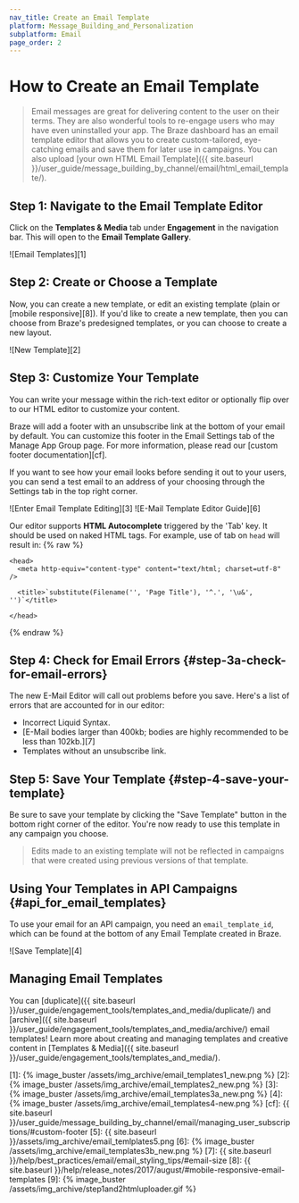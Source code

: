 ```yaml
---
nav_title: Create an Email Template
platform: Message_Building_and_Personalization
subplatform: Email
page_order: 2
---
```

# How to Create an Email Template

> Email messages are great for delivering content to the user on their terms. They are also wonderful tools to re-engage users who may have even uninstalled your app. The Braze dashboard has an email template editor that allows you to create custom-tailored, eye-catching emails and save them for later use in campaigns. You can also upload [your own HTML Email Template]({{ site.baseurl }}/user_guide/message_building_by_channel/email/html_email_template/).

## Step 1: Navigate to the Email Template Editor

Click on the __Templates & Media__ tab under __Engagement__ in the navigation bar. This will open to the __Email Template Gallery__.

![Email Templates][1]

## Step 2: Create or Choose a Template

Now, you can create a new template, or edit an existing template (plain or [mobile responsive][8]). If you'd like to create a new template, then you can choose from Braze's predesigned templates, or you can choose to create a new layout.

![New Template][2]

## Step 3: Customize Your Template

You can write your message within the rich-text editor or optionally flip over to our HTML editor to customize your content.

Braze will add a footer with an unsubscribe link at the bottom of your email by default. You can customize this footer in the Email Settings tab of the Manage App Group page. For more information, please read our [custom footer documentation][cf].

If you want to see how your email looks before sending it out to your users, you can send a test email to an address of your choosing through the Settings tab in the top right corner.

![Enter Email Template Editing][3]
![E-Mail Template Editor Guide][6]

Our editor supports **HTML Autocomplete** triggered by the 'Tab' key.  It should be used on naked HTML tags. For example, use of tab on `head` will result in:
{% raw %}
```
<head>
  <meta http-equiv="content-type" content="text/html; charset=utf-8" />

  <title>`substitute(Filename('', 'Page Title'), '^.', '\u&', '')`</title>

</head>
```
{% endraw %}

## Step 4: Check for Email Errors {#step-3a-check-for-email-errors}
The new E-Mail Editor will call out problems before you save. Here's a list of errors that are accounted for in our editor:

- Incorrect Liquid Syntax.
- [E-Mail bodies larger than 400kb; bodies are highly recommended to be less than 102kb.][7]
- Templates without an unsubscribe link.

## Step 5: Save Your Template {#step-4-save-your-template}

Be sure to save your template by clicking the "Save Template" button in the bottom right corner of the editor. You're now ready to use this template in any campaign you choose.

>  Edits made to an existing template will not be reflected in campaigns that were created using previous versions of that template.

## Using Your Templates in API Campaigns {#api_for_email_templates}
To use your email for an API campaign, you need an `email_template_id`, which can be found at the bottom of any Email Template created in Braze.

![Save Template][4]

## Managing Email Templates

You can [duplicate]({{ site.baseurl }}/user_guide/engagement_tools/templates_and_media/duplicate/) and [archive]({{ site.baseurl }}/user_guide/engagement_tools/templates_and_media/archive/) email templates! Learn more about creating and managing templates and creative content in [Templates & Media]({{ site.baseurl }}/user_guide/engagement_tools/templates_and_media/).


[1]: {% image_buster /assets/img_archive/email_templates1_new.png %}
[2]: {% image_buster /assets/img_archive/email_templates2_new.png %}
[3]: {% image_buster /assets/img_archive/email_templates3a_new.png %}
[4]: {% image_buster /assets/img_archive/email_templates4-new.png %}
[cf]: {{ site.baseurl }}/user_guide/message_building_by_channel/email/managing_user_subscriptions/#custom-footer
[5]: {{ site.baseurl }}/assets/img_archive/email_temlplates5.png
[6]: {% image_buster /assets/img_archive/email_templates3b_new.png %}
[7]: {{ site.baseurl }}/help/best_practices/email/email_styling_tips/#email-size
[8]: {{ site.baseurl }}/help/release_notes/2017/august/#mobile-responsive-email-templates
[9]: {% image_buster /assets/img_archive/step1and2htmluploader.gif %}

